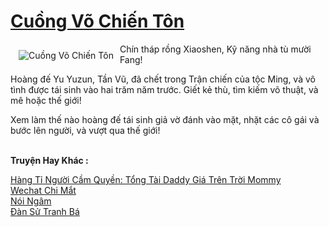 <a href="https://truyentiki.com/cuong-vo-chien-ton.31784/" title="Cuồng Võ Chiến Tôn"><h1>Cuồng Võ Chiến Tôn</h1></a><div style="display:table"><img align="right" style="float: left; padding: 10px;" src="https://truyentiki.com/a/img/str/src/31784.jpg" alt="Cuồng Võ Chiến Tôn">Chín tháp rồng Xiaoshen, Kỹ năng nhà tù mười Fang! <p></p> Hoàng đế Yu Yuzun, Tần Vũ, đã chết trong Trận chiến của tộc Ming, và vô tình được tái sinh vào hai trăm năm trước. Giết kẻ thù, tìm kiếm võ thuật, và mê hoặc thế giới! <p></p> Xem làm thế nào hoàng đế tái sinh giả vờ đánh vào mặt, nhặt các cô gái và bước lên người, và vượt qua thế giới!</div><p><br><b>Truyện Hay Khác :</b></p><a href="https://truyentiki.com/hang-ti-nguoi-cam-quyen-tong-tai-daddy-gia-tren-troi-mommy.31783/" alt="Hàng Tỉ Người Cầm Quyền: Tổng Tài Daddy Giá Trên Trời Mommy">Hàng Tỉ Người Cầm Quyền: Tổng Tài Daddy Giá Trên Trời Mommy</a><br/><a href="https://medium.com/@hoangminhquan16819844/wechat-chi-m%E1%BA%AFt-c93ef1567dc" alt="Wechat Chi Mắt">Wechat Chi Mắt</a><br/><a href="https://github.com/nownovels/topcv/tree/master/truyenhay/31551/README.md" alt="Nói Ngâm">Nói Ngâm</a><br/><a href="https://github.com/nownovels/top500/tree/master/truyenhay/33795/" alt="Đàn Sử Tranh Bá">Đàn Sử Tranh Bá</a><br/>